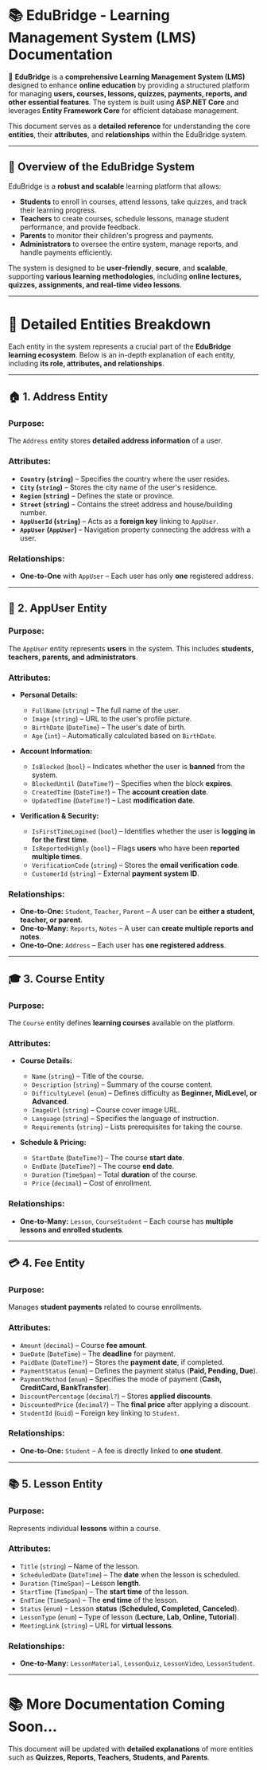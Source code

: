 # 📚 EduBridge - Learning Management System (LMS) Documentation

🚀 **EduBridge** is a **comprehensive Learning Management System (LMS)** designed to enhance **online education** by providing a structured platform for managing **users, courses, lessons, quizzes, payments, reports, and other essential features**. The system is built using **ASP.NET Core** and leverages **Entity Framework Core** for efficient database management.

This document serves as a **detailed reference** for understanding the core **entities**, their **attributes**, and **relationships** within the EduBridge system.

---

## 📌 Overview of the EduBridge System
EduBridge is a **robust and scalable** learning platform that allows:
- **Students** to enroll in courses, attend lessons, take quizzes, and track their learning progress.
- **Teachers** to create courses, schedule lessons, manage student performance, and provide feedback.
- **Parents** to monitor their children's progress and payments.
- **Administrators** to oversee the entire system, manage reports, and handle payments efficiently.

The system is designed to be **user-friendly**, **secure**, and **scalable**, supporting **various learning methodologies**, including **online lectures, quizzes, assignments, and real-time video lessons**.

---

# 📂 Detailed Entities Breakdown

Each entity in the system represents a crucial part of the **EduBridge learning ecosystem**. Below is an in-depth explanation of each entity, including **its role, attributes, and relationships**.

---

## 🏠 1. Address Entity
### **Purpose:**
The `Address` entity stores **detailed address information** of a user.

### **Attributes:**
- **`Country` (`string`)** – Specifies the country where the user resides.
- **`City` (`string`)** – Stores the city name of the user's residence.
- **`Region` (`string`)** – Defines the state or province.
- **`Street` (`string`)** – Contains the street address and house/building number.
- **`AppUserId` (`string`)** – Acts as a **foreign key** linking to `AppUser`.
- **`AppUser` (`AppUser`)** – Navigation property connecting the address with a user.

### **Relationships:**
- **One-to-One** with `AppUser` – Each user has only **one** registered address.

---

## 👤 2. AppUser Entity
### **Purpose:**
The `AppUser` entity represents **users** in the system. This includes **students, teachers, parents, and administrators**.

### **Attributes:**
- **Personal Details:**
  - `FullName` (`string`) – The full name of the user.
  - `Image` (`string`) – URL to the user's profile picture.
  - `BirthDate` (`DateTime`) – The user's date of birth.
  - `Age` (`int`) – Automatically calculated based on `BirthDate`.

- **Account Information:**
  - `IsBlocked` (`bool`) – Indicates whether the user is **banned** from the system.
  - `BlockedUntil` (`DateTime?`) – Specifies when the block **expires**.
  - `CreatedTime` (`DateTime?`) – The **account creation date**.
  - `UpdatedTime` (`DateTime?`) – Last **modification date**.

- **Verification & Security:**
  - `IsFirstTimeLogined` (`bool`) – Identifies whether the user is **logging in for the first time**.
  - `IsReportedHighly` (`bool`) – Flags **users** who have been **reported multiple times**.
  - `VerificationCode` (`string`) – Stores the **email verification code**.
  - `CustomerId` (`string`) – External **payment system ID**.

### **Relationships:**
- **One-to-One:** `Student`, `Teacher`, `Parent` – A user can be **either a student, teacher, or parent**.
- **One-to-Many:** `Reports`, `Notes` – A user can **create multiple reports and notes**.
- **One-to-One:** `Address` – Each user has **one registered address**.

---

## 🎓 3. Course Entity
### **Purpose:**
The `Course` entity defines **learning courses** available on the platform.

### **Attributes:**
- **Course Details:**
  - `Name` (`string`) – Title of the course.
  - `Description` (`string`) – Summary of the course content.
  - `DifficultyLevel` (`enum`) – Defines difficulty as **Beginner, MidLevel, or Advanced**.
  - `ImageUrl` (`string`) – Course cover image URL.
  - `Language` (`string`) – Specifies the language of instruction.
  - `Requirements` (`string`) – Lists prerequisites for taking the course.

- **Schedule & Pricing:**
  - `StartDate` (`DateTime?`) – The course **start date**.
  - `EndDate` (`DateTime?`) – The course **end date**.
  - `Duration` (`TimeSpan`) – Total **duration** of the course.
  - `Price` (`decimal`) – Cost of enrollment.

### **Relationships:**
- **One-to-Many:** `Lesson`, `CourseStudent` – Each course has **multiple lessons and enrolled students**.

---

## 💳 4. Fee Entity
### **Purpose:**
Manages **student payments** related to course enrollments.

### **Attributes:**
- `Amount` (`decimal`) – Course **fee amount**.
- `DueDate` (`DateTime`) – The **deadline** for payment.
- `PaidDate` (`DateTime?`) – Stores the **payment date**, if completed.
- `PaymentStatus` (`enum`) – Defines the payment status (**Paid, Pending, Due**).
- `PaymentMethod` (`enum`) – Specifies the mode of payment (**Cash, CreditCard, BankTransfer**).
- `DiscountPercentage` (`decimal?`) – Stores **applied discounts**.
- `DiscountedPrice` (`decimal?`) – The **final price** after applying a discount.
- `StudentId` (`Guid`) – Foreign key linking to `Student`.

### **Relationships:**
- **One-to-One:** `Student` – A fee is directly linked to **one student**.

---

## 📚 5. Lesson Entity
### **Purpose:**
Represents individual **lessons** within a course.

### **Attributes:**
- `Title` (`string`) – Name of the lesson.
- `ScheduledDate` (`DateTime`) – The **date** when the lesson is scheduled.
- `Duration` (`TimeSpan`) – Lesson **length**.
- `StartTime` (`TimeSpan`) – The **start time** of the lesson.
- `EndTime` (`TimeSpan`) – The **end time** of the lesson.
- `Status` (`enum`) – Lesson **status** (**Scheduled, Completed, Canceled**).
- `LessonType` (`enum`) – Type of lesson (**Lecture, Lab, Online, Tutorial**).
- `MeetingLink` (`string`) – URL for **virtual lessons**.

### **Relationships:**
- **One-to-Many:** `LessonMaterial`, `LessonQuiz`, `LessonVideo`, `LessonStudent`.

---

# 📚 More Documentation Coming Soon...
This document will be updated with **detailed explanations** of more entities such as **Quizzes, Reports, Teachers, Students, and Parents**.

